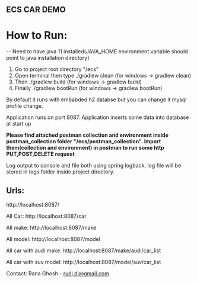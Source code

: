 ## ECS CAR DEMO

# How to Run:
-- Need to have java 11 installed(JAVA_HOME environment variable should point to java installation directory)
1. Go to project root directory "/ecs"
2. Open terminal then type ./gradlew clean (for windows -> gradlew clean)
3. Then ./gradlew build (for windows -> gradlew build)
4. Finally ./gradlew bootRun (for windows -> gradlew bootRun)

By default it runs with embabded h2 databse but you can change it mysql profile change.

Application runs on port 8087. Application inserts some data into database at start up

**Please find attached postman collection and environment inside postman_collection folder "/ecs/postman_collection". 
Import them(collection and environment) in postman to run some http PUT,POST,DELETE request**

Log output to console and file both using spring logback, log file will be stored in logs folder inside project directory. 

## Urls:

http://localhost:8087/

All Car: http://localhost:8087/car

All make: http://localhost:8087/make

All model: http://localhost:8087/model

All car with audi make: http://localhost:8087/make/audi/car_list

All car with suv model: http://localhost:8087/model/suv/car_list


Contact:
Rana Ghosh - rudj.di@gmail.com

